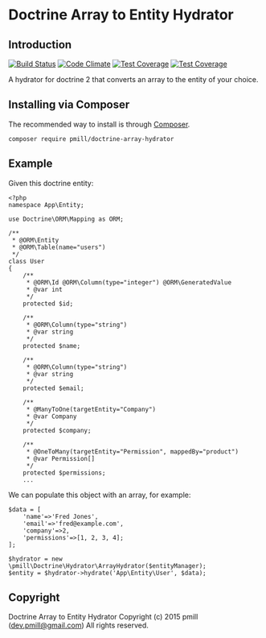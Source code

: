 Doctrine Array to Entity Hydrator
================

Introduction
------------

[![Build Status](https://secure.travis-ci.org/pmill/doctrine-array-hydrator.svg?branch=master)](http://travis-ci.org/pmill/doctrine-array-hydrator) [![Code Climate](https://codeclimate.com/github/pmill/doctrine-array-hydrator/badges/gpa.svg)](https://codeclimate.com/github/pmill/doctrine-array-hydrator) [![Test Coverage](https://codeclimate.com/github/pmill/doctrine-array-hydrator/badges/coverage.svg)](https://codeclimate.com/github/pmill/doctrine-array-hydrator/coverage) [![Test Coverage](https://scrutinizer-ci.com/g/pmill/doctrine-array-hydrator/badges/quality-score.png?b=master)](https://scrutinizer-ci.com/g/pmill/doctrine-array-hydrator/)


A hydrator for doctrine 2 that converts an array to the entity of your choice.

Installing via Composer
-----------------------

The recommended way to install is through
[Composer](http://getcomposer.org).

    composer require pmill/doctrine-array-hydrator

Example
-------

Given this doctrine entity:

    <?php
    namespace App\Entity;
    
    use Doctrine\ORM\Mapping as ORM;
    
    /**
     * @ORM\Entity
     * @ORM\Table(name="users")
     */
    class User
    {
        /**
         * @ORM\Id @ORM\Column(type="integer") @ORM\GeneratedValue
         * @var int
         */
        protected $id;
    
        /**
         * @ORM\Column(type="string")
         * @var string
         */
        protected $name;
    
        /**
         * @ORM\Column(type="string")
         * @var string
         */
        protected $email;
    
        /**
         * @ManyToOne(targetEntity="Company")
         * @var Company
         */
        protected $company;
        
        /**
         * @OneToMany(targetEntity="Permission", mappedBy="product")
         * @var Permission[]
         */
        protected $permissions;
        ...

We can populate this object with an array, for example:

    $data = [
        'name'=>'Fred Jones',
        'email'=>'fred@example.com',
        'company'=>2,
        'permissions'=>[1, 2, 3, 4];
    ];

    $hydrator = new \pmill\Doctrine\Hydrator\ArrayHydrator($entityManager);
    $entity = $hydrator->hydrate('App\Entity\User', $data);

Copyright
---------

Doctrine Array to Entity Hydrator
Copyright (c) 2015 pmill (dev.pmill@gmail.com) 
All rights reserved.
